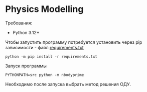 # Physics Modelling

Требования:

- Python 3.12+

Чтобы запустить программу потребуется установить через pip зависимости - файл [requirements.txt](requirements.txt)

```shell
python -m pip install -r requirements.txt
```

Запуск программы

```shell
PYTHONPATH=src python -m nbodyprime
```

Необходимо после запуска выбрать метод решения ОДУ.
